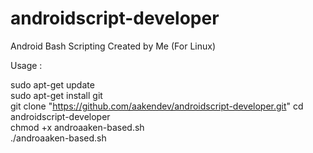 # androidscript-developer
Android Bash Scripting Created by Me (For Linux)

Usage :

sudo apt-get update<br>
sudo apt-get install git<br>
git clone "https://github.com/aakendev/androidscript-developer.git"
cd androidscript-developer<br>
chmod +x androaaken-based.sh<br>
./androaaken-based.sh
